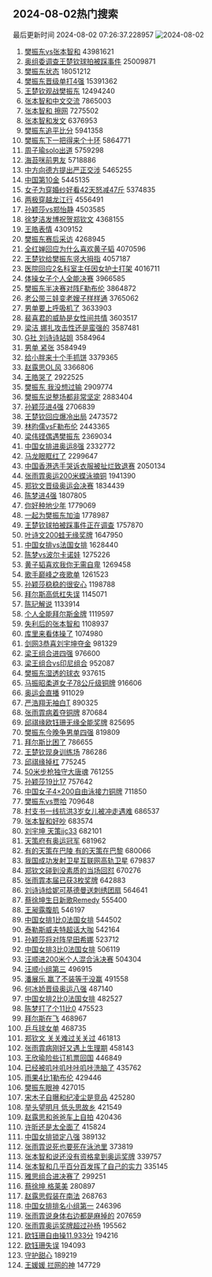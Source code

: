 ## 2024-08-02热门搜索 
最后更新时间 2024-08-02 07:26:37.228957 
![2024-08-02](https://imgs-storage.s3.us-east-005.backblazeb2.com/20240802/2024-08-02.png?versionId=4_z8fbbed132d73df8689c40f13_f11953068917a3830_d20240801_m232636_c005_v0501004_t0029_u01722554796631) 
1. [樊振东vs张本智和](https://s.weibo.com/weibo?q=%23%E6%A8%8A%E6%8C%AF%E4%B8%9Cvs%E5%BC%A0%E6%9C%AC%E6%99%BA%E5%92%8C%23&t=31&band_rank=1&Refer=top) 43981621
1. [奥组委调查王楚钦球拍被踩事件](https://s.weibo.com/weibo?q=%23%E5%A5%A5%E7%BB%84%E5%A7%94%E8%B0%83%E6%9F%A5%E7%8E%8B%E6%A5%9A%E9%92%A6%E7%90%83%E6%8B%8D%E8%A2%AB%E8%B8%A9%E4%BA%8B%E4%BB%B6%23&t=31&band_rank=2&Refer=top) 25009871
1. [樊振东状态](https://s.weibo.com/weibo?q=%E6%A8%8A%E6%8C%AF%E4%B8%9C%E7%8A%B6%E6%80%81&t=31&band_rank=3&Refer=top) 18051212
1. [樊振东晋级单打4强](https://s.weibo.com/weibo?q=%23%E6%A8%8A%E6%8C%AF%E4%B8%9C%E6%99%8B%E7%BA%A7%E5%8D%95%E6%89%934%E5%BC%BA%23&t=31&band_rank=4&Refer=top) 15391362
1. [王楚钦观战樊振东](https://s.weibo.com/weibo?q=%23%E7%8E%8B%E6%A5%9A%E9%92%A6%E8%A7%82%E6%88%98%E6%A8%8A%E6%8C%AF%E4%B8%9C%23&t=31&band_rank=4&Refer=top) 12494240
1. [张本智和中文交流](https://s.weibo.com/weibo?q=%E5%BC%A0%E6%9C%AC%E6%99%BA%E5%92%8C%E4%B8%AD%E6%96%87%E4%BA%A4%E6%B5%81&t=31&band_rank=6&Refer=top) 7865003
1. [张本智和 擦网](https://s.weibo.com/weibo?q=%E5%BC%A0%E6%9C%AC%E6%99%BA%E5%92%8C%20%E6%93%A6%E7%BD%91&t=31&band_rank=12&Refer=top) 7275502
1. [张本智和发文](https://s.weibo.com/weibo?q=%23%E5%BC%A0%E6%9C%AC%E6%99%BA%E5%92%8C%E5%8F%91%E6%96%87%23&t=31&band_rank=31&Refer=top) 6376953
1. [樊振东追平比分](https://s.weibo.com/weibo?q=%23%E6%A8%8A%E6%8C%AF%E4%B8%9C%E8%BF%BD%E5%B9%B3%E6%AF%94%E5%88%86%23&t=31&band_rank=5&Refer=top) 5941358
1. [樊振东下一把得来个十环](https://s.weibo.com/weibo?q=%23%E6%A8%8A%E6%8C%AF%E4%B8%9C%E4%B8%8B%E4%B8%80%E6%8A%8A%E5%BE%97%E6%9D%A5%E4%B8%AA%E5%8D%81%E7%8E%AF%23&t=31&band_rank=38&Refer=top) 5864771
1. [周子瑜solo出道](https://s.weibo.com/weibo?q=%23%E5%91%A8%E5%AD%90%E7%91%9Csolo%E5%87%BA%E9%81%93%23&t=31&band_rank=10&Refer=top) 5759298
1. [海苔咪前男友](https://s.weibo.com/weibo?q=%E6%B5%B7%E8%8B%94%E5%92%AA%E5%89%8D%E7%94%B7%E5%8F%8B&t=31&band_rank=10&Refer=top) 5718886
1. [中方向德方提出严正交涉](https://s.weibo.com/weibo?q=%23%E4%B8%AD%E6%96%B9%E5%90%91%E5%BE%B7%E6%96%B9%E6%8F%90%E5%87%BA%E4%B8%A5%E6%AD%A3%E4%BA%A4%E6%B6%89%23&t=31&band_rank=31&Refer=top) 5465255
1. [中国第10金](https://s.weibo.com/weibo?q=%23%E4%B8%AD%E5%9B%BD%E7%AC%AC10%E9%87%91%23&t=31&band_rank=11&Refer=top) 5445135
1. [女子为穿婚纱好看42天怒减47斤](https://s.weibo.com/weibo?q=%23%E5%A5%B3%E5%AD%90%E4%B8%BA%E7%A9%BF%E5%A9%9A%E7%BA%B1%E5%A5%BD%E7%9C%8B42%E5%A4%A9%E6%80%92%E5%87%8F47%E6%96%A4%23&t=31&band_rank=9&Refer=top) 5374835
1. [两极穿越龙江行](https://s.weibo.com/weibo?q=%23%E4%B8%A4%E6%9E%81%E7%A9%BF%E8%B6%8A%E9%BE%99%E6%B1%9F%E8%A1%8C%23&t=31&band_rank=3&Refer=top) 4556491
1. [孙颖莎vs郑怡静](https://s.weibo.com/weibo?q=%23%E5%AD%99%E9%A2%96%E8%8E%8Evs%E9%83%91%E6%80%A1%E9%9D%99%23&t=31&band_rank=7&Refer=top) 4503585
1. [徐梦洁发博祝贺郑钦文](https://s.weibo.com/weibo?q=%23%E5%BE%90%E6%A2%A6%E6%B4%81%E5%8F%91%E5%8D%9A%E7%A5%9D%E8%B4%BA%E9%83%91%E9%92%A6%E6%96%87%23&t=31&band_rank=8&Refer=top) 4368155
1. [王皓表情](https://s.weibo.com/weibo?q=%E7%8E%8B%E7%9A%93%E8%A1%A8%E6%83%85&t=31&band_rank=24&Refer=top) 4309152
1. [樊振东赛后采访](https://s.weibo.com/weibo?q=%E6%A8%8A%E6%8C%AF%E4%B8%9C%E8%B5%9B%E5%90%8E%E9%87%87%E8%AE%BF&t=31&band_rank=29&Refer=top) 4268945
1. [全红婵回应为什么喜欢黄子韬](https://s.weibo.com/weibo?q=%23%E5%85%A8%E7%BA%A2%E5%A9%B5%E5%9B%9E%E5%BA%94%E4%B8%BA%E4%BB%80%E4%B9%88%E5%96%9C%E6%AC%A2%E9%BB%84%E5%AD%90%E9%9F%AC%23&t=31&band_rank=14&Refer=top) 4070596
1. [王楚钦给樊振东竖大拇指](https://s.weibo.com/weibo?q=%E7%8E%8B%E6%A5%9A%E9%92%A6%E7%BB%99%E6%A8%8A%E6%8C%AF%E4%B8%9C%E7%AB%96%E5%A4%A7%E6%8B%87%E6%8C%87&t=31&band_rank=36&Refer=top) 4057187
1. [医院回应2名科室主任因女护士打架](https://s.weibo.com/weibo?q=%23%E5%8C%BB%E9%99%A2%E5%9B%9E%E5%BA%942%E5%90%8D%E7%A7%91%E5%AE%A4%E4%B8%BB%E4%BB%BB%E5%9B%A0%E5%A5%B3%E6%8A%A4%E5%A3%AB%E6%89%93%E6%9E%B6%23&t=31&band_rank=13&Refer=top) 4016711
1. [体操女子个人全能决赛](https://s.weibo.com/weibo?q=%E4%BD%93%E6%93%8D%E5%A5%B3%E5%AD%90%E4%B8%AA%E4%BA%BA%E5%85%A8%E8%83%BD%E5%86%B3%E8%B5%9B&t=31&band_rank=43&Refer=top) 3966585
1. [樊振东半决赛对阵F勒布伦](https://s.weibo.com/weibo?q=%23%E6%A8%8A%E6%8C%AF%E4%B8%9C%E5%8D%8A%E5%86%B3%E8%B5%9B%E5%AF%B9%E9%98%B5F%E5%8B%92%E5%B8%83%E4%BC%A6%23&t=31&band_rank=12&Refer=top) 3864872
1. [老公带三娃变老嫂子样样通](https://s.weibo.com/weibo?q=%23%E8%80%81%E5%85%AC%E5%B8%A6%E4%B8%89%E5%A8%83%E5%8F%98%E8%80%81%E5%AB%82%E5%AD%90%E6%A0%B7%E6%A0%B7%E9%80%9A%23&t=31&band_rank=15&Refer=top) 3765062
1. [男单要上呼吸机了](https://s.weibo.com/weibo?q=%E7%94%B7%E5%8D%95%E8%A6%81%E4%B8%8A%E5%91%BC%E5%90%B8%E6%9C%BA%E4%BA%86&t=31&band_rank=27&Refer=top) 3633903
1. [裴喜君的威胁是女性间共情](https://s.weibo.com/weibo?q=%E8%A3%B4%E5%96%9C%E5%90%9B%E7%9A%84%E5%A8%81%E8%83%81%E6%98%AF%E5%A5%B3%E6%80%A7%E9%97%B4%E5%85%B1%E6%83%85&t=31&band_rank=18&Refer=top) 3603517
1. [梁洁 娜扎攻击性还是蛮强的](https://s.weibo.com/weibo?q=%E6%A2%81%E6%B4%81%20%E5%A8%9C%E6%89%8E%E6%94%BB%E5%87%BB%E6%80%A7%E8%BF%98%E6%98%AF%E8%9B%AE%E5%BC%BA%E7%9A%84&t=31&band_rank=17&Refer=top) 3587481
1. [G社 刘诗诗站姐](https://s.weibo.com/weibo?q=G%E7%A4%BE%20%E5%88%98%E8%AF%97%E8%AF%97%E7%AB%99%E5%A7%90&t=31&band_rank=19&Refer=top) 3584964
1. [男单 紧张](https://s.weibo.com/weibo?q=%E7%94%B7%E5%8D%95%20%E7%B4%A7%E5%BC%A0&t=31&band_rank=22&Refer=top) 3584949
1. [给小胖来十个手抓饼](https://s.weibo.com/weibo?q=%E7%BB%99%E5%B0%8F%E8%83%96%E6%9D%A5%E5%8D%81%E4%B8%AA%E6%89%8B%E6%8A%93%E9%A5%BC&t=31&band_rank=43&Refer=top) 3379365
1. [赵露思OL风](https://s.weibo.com/weibo?q=%23%E8%B5%B5%E9%9C%B2%E6%80%9DOL%E9%A3%8E%23&t=31&band_rank=20&Refer=top) 3366806
1. [王皓哭了](https://s.weibo.com/weibo?q=%23%E7%8E%8B%E7%9A%93%E5%93%AD%E4%BA%86%23&t=31&band_rank=27&Refer=top) 2922525
1. [樊振东 我没想过输](https://s.weibo.com/weibo?q=%E6%A8%8A%E6%8C%AF%E4%B8%9C%20%E6%88%91%E6%B2%A1%E6%83%B3%E8%BF%87%E8%BE%93&t=31&band_rank=13&Refer=top) 2909774
1. [樊振东说整场都非常坚定](https://s.weibo.com/weibo?q=%23%E6%A8%8A%E6%8C%AF%E4%B8%9C%E8%AF%B4%E6%95%B4%E5%9C%BA%E9%83%BD%E9%9D%9E%E5%B8%B8%E5%9D%9A%E5%AE%9A%23&t=31&band_rank=25&Refer=top) 2883404
1. [孙颖莎进4强](https://s.weibo.com/weibo?q=%23%E5%AD%99%E9%A2%96%E8%8E%8E%E8%BF%9B4%E5%BC%BA%23&t=31&band_rank=16&Refer=top) 2706839
1. [王楚钦回应爆冷出局](https://s.weibo.com/weibo?q=%23%E7%8E%8B%E6%A5%9A%E9%92%A6%E5%9B%9E%E5%BA%94%E7%88%86%E5%86%B7%E5%87%BA%E5%B1%80%23&t=31&band_rank=24&Refer=top) 2473572
1. [林昀儒vsF勒布伦](https://s.weibo.com/weibo?q=%23%E6%9E%97%E6%98%80%E5%84%92vsF%E5%8B%92%E5%B8%83%E4%BC%A6%23&t=31&band_rank=38&Refer=top) 2443365
1. [梁伟铿偶遇樊振东](https://s.weibo.com/weibo?q=%23%E6%A2%81%E4%BC%9F%E9%93%BF%E5%81%B6%E9%81%87%E6%A8%8A%E6%8C%AF%E4%B8%9C%23&t=31&band_rank=12&Refer=top) 2369034
1. [中国女排进奥运8强](https://s.weibo.com/weibo?q=%23%E4%B8%AD%E5%9B%BD%E5%A5%B3%E6%8E%92%E8%BF%9B%E5%A5%A5%E8%BF%908%E5%BC%BA%23&t=31&band_rank=9&Refer=top) 2332772
1. [马龙眼眶红了](https://s.weibo.com/weibo?q=%E9%A9%AC%E9%BE%99%E7%9C%BC%E7%9C%B6%E7%BA%A2%E4%BA%86&t=31&band_rank=45&Refer=top) 2299647
1. [中国香港选手哭诉衣服被扯烂致退赛](https://s.weibo.com/weibo?q=%23%E4%B8%AD%E5%9B%BD%E9%A6%99%E6%B8%AF%E9%80%89%E6%89%8B%E5%93%AD%E8%AF%89%E8%A1%A3%E6%9C%8D%E8%A2%AB%E6%89%AF%E7%83%82%E8%87%B4%E9%80%80%E8%B5%9B%23&t=31&band_rank=21&Refer=top) 2050134
1. [张雨霏奥运200米蝶泳摘铜](https://s.weibo.com/weibo?q=%23%E5%BC%A0%E9%9B%A8%E9%9C%8F%E5%A5%A5%E8%BF%90200%E7%B1%B3%E8%9D%B6%E6%B3%B3%E6%91%98%E9%93%9C%23&t=31&band_rank=5&Refer=top) 1941390
1. [郑钦文晋级奥运会决赛](https://s.weibo.com/weibo?q=%23%E9%83%91%E9%92%A6%E6%96%87%E6%99%8B%E7%BA%A7%E5%A5%A5%E8%BF%90%E4%BC%9A%E5%86%B3%E8%B5%9B%23&t=31&band_rank=25&Refer=top) 1834439
1. [陈梦进4强](https://s.weibo.com/weibo?q=%23%E9%99%88%E6%A2%A6%E8%BF%9B4%E5%BC%BA%23&t=31&band_rank=29&Refer=top) 1807805
1. [你好种地少年](https://s.weibo.com/weibo?q=%E4%BD%A0%E5%A5%BD%E7%A7%8D%E5%9C%B0%E5%B0%91%E5%B9%B4&t=31&band_rank=30&Refer=top) 1779069
1. [一起为樊振东加油](https://s.weibo.com/weibo?q=%23%E4%B8%80%E8%B5%B7%E4%B8%BA%E6%A8%8A%E6%8C%AF%E4%B8%9C%E5%8A%A0%E6%B2%B9%23&t=31&band_rank=23&Refer=top) 1778987
1. [王楚钦球拍被踩事件正在调查](https://s.weibo.com/weibo?q=%23%E7%8E%8B%E6%A5%9A%E9%92%A6%E7%90%83%E6%8B%8D%E8%A2%AB%E8%B8%A9%E4%BA%8B%E4%BB%B6%E6%AD%A3%E5%9C%A8%E8%B0%83%E6%9F%A5%23&t=31&band_rank=31&Refer=top) 1757870
1. [叶诗文200蛙无缘奖牌](https://s.weibo.com/weibo?q=%23%E5%8F%B6%E8%AF%97%E6%96%87200%E8%9B%99%E6%97%A0%E7%BC%98%E5%A5%96%E7%89%8C%23&t=31&band_rank=2&Refer=top) 1647950
1. [中国女排vs法国女排](https://s.weibo.com/weibo?q=%23%E4%B8%AD%E5%9B%BD%E5%A5%B3%E6%8E%92vs%E6%B3%95%E5%9B%BD%E5%A5%B3%E6%8E%92%23&t=31&band_rank=4&Refer=top) 1628440
1. [陈梦vs波尔卡诺娃](https://s.weibo.com/weibo?q=%23%E9%99%88%E6%A2%A6vs%E6%B3%A2%E5%B0%94%E5%8D%A1%E8%AF%BA%E5%A8%83%23&t=31&band_rank=36&Refer=top) 1275226
1. [黄子韬喜欢我你无需自卑](https://s.weibo.com/weibo?q=%23%E9%BB%84%E5%AD%90%E9%9F%AC%E5%96%9C%E6%AC%A2%E6%88%91%E4%BD%A0%E6%97%A0%E9%9C%80%E8%87%AA%E5%8D%91%23&t=31&band_rank=34&Refer=top) 1269458
1. [歌手巅峰之夜歌单](https://s.weibo.com/weibo?q=%23%E6%AD%8C%E6%89%8B%E5%B7%85%E5%B3%B0%E4%B9%8B%E5%A4%9C%E6%AD%8C%E5%8D%95%23&t=31&band_rank=50&Refer=top) 1261523
1. [孙颖莎稳稳的很安心](https://s.weibo.com/weibo?q=%E5%AD%99%E9%A2%96%E8%8E%8E%E7%A8%B3%E7%A8%B3%E7%9A%84%E5%BE%88%E5%AE%89%E5%BF%83&t=31&band_rank=40&Refer=top) 1198788
1. [拜尔斯高低杠失误](https://s.weibo.com/weibo?q=%23%E6%8B%9C%E5%B0%94%E6%96%AF%E9%AB%98%E4%BD%8E%E6%9D%A0%E5%A4%B1%E8%AF%AF%23&t=31&band_rank=40&Refer=top) 1145071
1. [陈玘解说](https://s.weibo.com/weibo?q=%E9%99%88%E7%8E%98%E8%A7%A3%E8%AF%B4&t=31&band_rank=26&Refer=top) 1133914
1. [个人全能拜尔斯金牌](https://s.weibo.com/weibo?q=%23%E4%B8%AA%E4%BA%BA%E5%85%A8%E8%83%BD%E6%8B%9C%E5%B0%94%E6%96%AF%E9%87%91%E7%89%8C%23&t=31&band_rank=19&Refer=top) 1119597
1. [失利后的张本智和](https://s.weibo.com/weibo?q=%23%E5%A4%B1%E5%88%A9%E5%90%8E%E7%9A%84%E5%BC%A0%E6%9C%AC%E6%99%BA%E5%92%8C%23&t=31&band_rank=27&Refer=top) 1108937
1. [库里来看体操了](https://s.weibo.com/weibo?q=%E5%BA%93%E9%87%8C%E6%9D%A5%E7%9C%8B%E4%BD%93%E6%93%8D%E4%BA%86&t=31&band_rank=46&Refer=top) 1074980
1. [剑网3恭喜刘宇坤夺金](https://s.weibo.com/weibo?q=%23%E5%89%91%E7%BD%913%E6%81%AD%E5%96%9C%E5%88%98%E5%AE%87%E5%9D%A4%E5%A4%BA%E9%87%91%23&t=31&band_rank=47&Refer=top) 981329
1. [梁王组合进四强](https://s.weibo.com/weibo?q=%23%E6%A2%81%E7%8E%8B%E7%BB%84%E5%90%88%E8%BF%9B%E5%9B%9B%E5%BC%BA%23&t=31&band_rank=42&Refer=top) 976600
1. [梁王组合vs印尼组合](https://s.weibo.com/weibo?q=%E6%A2%81%E7%8E%8B%E7%BB%84%E5%90%88vs%E5%8D%B0%E5%B0%BC%E7%BB%84%E5%90%88&t=31&band_rank=39&Refer=top) 952087
1. [樊振东湿透的球衣](https://s.weibo.com/weibo?q=%E6%A8%8A%E6%8C%AF%E4%B8%9C%E6%B9%BF%E9%80%8F%E7%9A%84%E7%90%83%E8%A1%A3&t=31&band_rank=41&Refer=top) 937615
1. [马振昭柔道女子78公斤级铜牌](https://s.weibo.com/weibo?q=%23%E9%A9%AC%E6%8C%AF%E6%98%AD%E6%9F%94%E9%81%93%E5%A5%B3%E5%AD%9078%E5%85%AC%E6%96%A4%E7%BA%A7%E9%93%9C%E7%89%8C%23&t=31&band_rank=40&Refer=top) 916606
1. [奥运会直播](https://s.weibo.com/weibo?q=%E5%A5%A5%E8%BF%90%E4%BC%9A%E7%9B%B4%E6%92%AD&t=31&band_rank=39&Refer=top) 911029
1. [严浩翔无袖白T](https://s.weibo.com/weibo?q=%23%E4%B8%A5%E6%B5%A9%E7%BF%94%E6%97%A0%E8%A2%96%E7%99%BDT%23&t=31&band_rank=35&Refer=top) 890325
1. [张雨霏病着夺铜牌](https://s.weibo.com/weibo?q=%23%E5%BC%A0%E9%9B%A8%E9%9C%8F%E7%97%85%E7%9D%80%E5%A4%BA%E9%93%9C%E7%89%8C%23&t=31&band_rank=13&Refer=top) 870684
1. [邱祺缘欧钰珊无缘全能奖牌](https://s.weibo.com/weibo?q=%23%E9%82%B1%E7%A5%BA%E7%BC%98%E6%AC%A7%E9%92%B0%E7%8F%8A%E6%97%A0%E7%BC%98%E5%85%A8%E8%83%BD%E5%A5%96%E7%89%8C%23&t=31&band_rank=20&Refer=top) 825695
1. [樊振东今晚争男单四强](https://s.weibo.com/weibo?q=%23%E6%A8%8A%E6%8C%AF%E4%B8%9C%E4%BB%8A%E6%99%9A%E4%BA%89%E7%94%B7%E5%8D%95%E5%9B%9B%E5%BC%BA%23&t=31&band_rank=28&Refer=top) 819809
1. [拜尔斯比困了](https://s.weibo.com/weibo?q=%23%E6%8B%9C%E5%B0%94%E6%96%AF%E6%AF%94%E5%9B%B0%E4%BA%86%23&t=31&band_rank=25&Refer=top) 786655
1. [王楚钦现身训练场](https://s.weibo.com/weibo?q=%E7%8E%8B%E6%A5%9A%E9%92%A6%E7%8E%B0%E8%BA%AB%E8%AE%AD%E7%BB%83%E5%9C%BA&t=31&band_rank=32&Refer=top) 786286
1. [邱祺缘掉杠](https://s.weibo.com/weibo?q=%E9%82%B1%E7%A5%BA%E7%BC%98%E6%8E%89%E6%9D%A0&t=31&band_rank=46&Refer=top) 775245
1. [50米步枪独守大唐魂](https://s.weibo.com/weibo?q=%2350%E7%B1%B3%E6%AD%A5%E6%9E%AA%E7%8B%AC%E5%AE%88%E5%A4%A7%E5%94%90%E9%AD%82%23&t=31&band_rank=49&Refer=top) 761255
1. [孙颖莎19比17](https://s.weibo.com/weibo?q=%E5%AD%99%E9%A2%96%E8%8E%8E19%E6%AF%9417&t=31&band_rank=45&Refer=top) 757642
1. [中国女子4×200自由泳接力铜牌](https://s.weibo.com/weibo?q=%23%E4%B8%AD%E5%9B%BD%E5%A5%B3%E5%AD%904%C3%97200%E8%87%AA%E7%94%B1%E6%B3%B3%E6%8E%A5%E5%8A%9B%E9%93%9C%E7%89%8C%23&t=31&band_rank=18&Refer=top) 711850
1. [樊振东vs贾哈](https://s.weibo.com/weibo?q=%E6%A8%8A%E6%8C%AF%E4%B8%9Cvs%E8%B4%BE%E5%93%88&t=31&band_rank=33&Refer=top) 709648
1. [村支书一线抗洪3岁女儿被冲走遇难](https://s.weibo.com/weibo?q=%23%E6%9D%91%E6%94%AF%E4%B9%A6%E4%B8%80%E7%BA%BF%E6%8A%97%E6%B4%AA3%E5%B2%81%E5%A5%B3%E5%84%BF%E8%A2%AB%E5%86%B2%E8%B5%B0%E9%81%87%E9%9A%BE%23&t=31&band_rank=35&Refer=top) 686537
1. [张本智和好吵](https://s.weibo.com/weibo?q=%E5%BC%A0%E6%9C%AC%E6%99%BA%E5%92%8C%E5%A5%BD%E5%90%B5&t=31&band_rank=46&Refer=top) 683574
1. [刘宇坤 天策jjc33](https://s.weibo.com/weibo?q=%E5%88%98%E5%AE%87%E5%9D%A4%20%E5%A4%A9%E7%AD%96jjc33&t=31&band_rank=48&Refer=top) 682101
1. [天策府有奥运冠军](https://s.weibo.com/weibo?q=%23%E5%A4%A9%E7%AD%96%E5%BA%9C%E6%9C%89%E5%A5%A5%E8%BF%90%E5%86%A0%E5%86%9B%23&t=31&band_rank=48&Refer=top) 681962
1. [有的天策在巴陵 有的天策在巴黎](https://s.weibo.com/weibo?q=%E6%9C%89%E7%9A%84%E5%A4%A9%E7%AD%96%E5%9C%A8%E5%B7%B4%E9%99%B5%20%E6%9C%89%E7%9A%84%E5%A4%A9%E7%AD%96%E5%9C%A8%E5%B7%B4%E9%BB%8E&t=31&band_rank=49&Refer=top) 680066
1. [我国成功发射卫星互联网高轨卫星](https://s.weibo.com/weibo?q=%23%E6%88%91%E5%9B%BD%E6%88%90%E5%8A%9F%E5%8F%91%E5%B0%84%E5%8D%AB%E6%98%9F%E4%BA%92%E8%81%94%E7%BD%91%E9%AB%98%E8%BD%A8%E5%8D%AB%E6%98%9F%23&t=31&band_rank=37&Refer=top) 679837
1. [郑钦文碰到没素质的当场回怼](https://s.weibo.com/weibo?q=%E9%83%91%E9%92%A6%E6%96%87%E7%A2%B0%E5%88%B0%E6%B2%A1%E7%B4%A0%E8%B4%A8%E7%9A%84%E5%BD%93%E5%9C%BA%E5%9B%9E%E6%80%BC&t=31&band_rank=41&Refer=top) 670276
1. [张雨霏本届已获3枚奖牌](https://s.weibo.com/weibo?q=%23%E5%BC%A0%E9%9B%A8%E9%9C%8F%E6%9C%AC%E5%B1%8A%E5%B7%B2%E8%8E%B73%E6%9E%9A%E5%A5%96%E7%89%8C%23&t=31&band_rank=23&Refer=top) 642883
1. [刘诗诗给妮可基德曼送刺绣团扇](https://s.weibo.com/weibo?q=%23%E5%88%98%E8%AF%97%E8%AF%97%E7%BB%99%E5%A6%AE%E5%8F%AF%E5%9F%BA%E5%BE%B7%E6%9B%BC%E9%80%81%E5%88%BA%E7%BB%A3%E5%9B%A2%E6%89%87%23&t=31&band_rank=30&Refer=top) 564641
1. [蔡徐坤生日新歌Remedy](https://s.weibo.com/weibo?q=%23%E8%94%A1%E5%BE%90%E5%9D%A4%E7%94%9F%E6%97%A5%E6%96%B0%E6%AD%8CRemedy%23&t=31&band_rank=14&Refer=top) 555400
1. [王昶露腹肌](https://s.weibo.com/weibo?q=%E7%8E%8B%E6%98%B6%E9%9C%B2%E8%85%B9%E8%82%8C&t=31&band_rank=46&Refer=top) 546197
1. [中国女排1比0法国女排](https://s.weibo.com/weibo?q=%23%E4%B8%AD%E5%9B%BD%E5%A5%B3%E6%8E%921%E6%AF%940%E6%B3%95%E5%9B%BD%E5%A5%B3%E6%8E%92%23&t=31&band_rank=39&Refer=top) 544502
1. [泰勒斯威夫特超话大咖](https://s.weibo.com/weibo?q=%E6%B3%B0%E5%8B%92%E6%96%AF%E5%A8%81%E5%A4%AB%E7%89%B9%E8%B6%85%E8%AF%9D%E5%A4%A7%E5%92%96&t=31&band_rank=37&Refer=top) 542164
1. [孙颖莎将对阵早田希娜](https://s.weibo.com/weibo?q=%23%E5%AD%99%E9%A2%96%E8%8E%8E%E5%B0%86%E5%AF%B9%E9%98%B5%E6%97%A9%E7%94%B0%E5%B8%8C%E5%A8%9C%23&t=31&band_rank=39&Refer=top) 523712
1. [中国女排3比0法国女排](https://s.weibo.com/weibo?q=%23%E4%B8%AD%E5%9B%BD%E5%A5%B3%E6%8E%923%E6%AF%940%E6%B3%95%E5%9B%BD%E5%A5%B3%E6%8E%92%23&t=31&band_rank=18&Refer=top) 506119
1. [汪顺进200米个人混合泳决赛](https://s.weibo.com/weibo?q=%23%E6%B1%AA%E9%A1%BA%E8%BF%9B200%E7%B1%B3%E4%B8%AA%E4%BA%BA%E6%B7%B7%E5%90%88%E6%B3%B3%E5%86%B3%E8%B5%9B%23&t=31&band_rank=19&Refer=top) 504304
1. [汪顺小组第三](https://s.weibo.com/weibo?q=%23%E6%B1%AA%E9%A1%BA%E5%B0%8F%E7%BB%84%E7%AC%AC%E4%B8%89%23&t=31&band_rank=20&Refer=top) 496915
1. [潘展乐 赢了不装等于没赢](https://s.weibo.com/weibo?q=%E6%BD%98%E5%B1%95%E4%B9%90%20%E8%B5%A2%E4%BA%86%E4%B8%8D%E8%A3%85%E7%AD%89%E4%BA%8E%E6%B2%A1%E8%B5%A2&t=31&band_rank=43&Refer=top) 491558
1. [何冰娇晋级奥运八强](https://s.weibo.com/weibo?q=%23%E4%BD%95%E5%86%B0%E5%A8%87%E6%99%8B%E7%BA%A7%E5%A5%A5%E8%BF%90%E5%85%AB%E5%BC%BA%23&t=31&band_rank=44&Refer=top) 487140
1. [中国女排2比0法国女排](https://s.weibo.com/weibo?q=%23%E4%B8%AD%E5%9B%BD%E5%A5%B3%E6%8E%922%E6%AF%940%E6%B3%95%E5%9B%BD%E5%A5%B3%E6%8E%92%23&t=31&band_rank=41&Refer=top) 482527
1. [陈梦打了个11比0](https://s.weibo.com/weibo?q=%23%E9%99%88%E6%A2%A6%E6%89%93%E4%BA%86%E4%B8%AA11%E6%AF%940%23&t=31&band_rank=44&Refer=top) 475523
1. [拜尔斯在飞](https://s.weibo.com/weibo?q=%E6%8B%9C%E5%B0%94%E6%96%AF%E5%9C%A8%E9%A3%9E&t=31&band_rank=28&Refer=top) 468967
1. [乒乓球女单](https://s.weibo.com/weibo?q=%23%E4%B9%92%E4%B9%93%E7%90%83%E5%A5%B3%E5%8D%95%23&t=31&band_rank=44&Refer=top) 468735
1. [郑钦文 关关难过关关过](https://s.weibo.com/weibo?q=%E9%83%91%E9%92%A6%E6%96%87%20%E5%85%B3%E5%85%B3%E9%9A%BE%E8%BF%87%E5%85%B3%E5%85%B3%E8%BF%87&t=31&band_rank=45&Refer=top) 461813
1. [张雨霏病刚好又遇上生理期](https://s.weibo.com/weibo?q=%23%E5%BC%A0%E9%9B%A8%E9%9C%8F%E7%97%85%E5%88%9A%E5%A5%BD%E5%8F%88%E9%81%87%E4%B8%8A%E7%94%9F%E7%90%86%E6%9C%9F%23&t=31&band_rank=37&Refer=top) 458143
1. [王欣瑜险些订机票回国](https://s.weibo.com/weibo?q=%23%E7%8E%8B%E6%AC%A3%E7%91%9C%E9%99%A9%E4%BA%9B%E8%AE%A2%E6%9C%BA%E7%A5%A8%E5%9B%9E%E5%9B%BD%23&t=31&band_rank=45&Refer=top) 446849
1. [已经被叽咔叽咔咔叽咔洗脑了](https://s.weibo.com/weibo?q=%E5%B7%B2%E7%BB%8F%E8%A2%AB%E5%8F%BD%E5%92%94%E5%8F%BD%E5%92%94%E5%92%94%E5%8F%BD%E5%92%94%E6%B4%97%E8%84%91%E4%BA%86&t=31&band_rank=30&Refer=top) 435762
1. [雨果4比1勒布伦](https://s.weibo.com/weibo?q=%E9%9B%A8%E6%9E%9C4%E6%AF%941%E5%8B%92%E5%B8%83%E4%BC%A6&t=31&band_rank=42&Refer=top) 429446
1. [樊振东眼神](https://s.weibo.com/weibo?q=%E6%A8%8A%E6%8C%AF%E4%B8%9C%E7%9C%BC%E7%A5%9E&t=31&band_rank=26&Refer=top) 427015
1. [宋木子自曝和纪凌尘是竞品](https://s.weibo.com/weibo?q=%23%E5%AE%8B%E6%9C%A8%E5%AD%90%E8%87%AA%E6%9B%9D%E5%92%8C%E7%BA%AA%E5%87%8C%E5%B0%98%E6%98%AF%E7%AB%9E%E5%93%81%23&t=31&band_rank=35&Refer=top) 425280
1. [举头望明月 低头思故乡](https://s.weibo.com/weibo?q=%E4%B8%BE%E5%A4%B4%E6%9C%9B%E6%98%8E%E6%9C%88%20%E4%BD%8E%E5%A4%B4%E6%80%9D%E6%95%85%E4%B9%A1&t=31&band_rank=25&Refer=top) 421549
1. [赵露思和爸爸车上自拍](https://s.weibo.com/weibo?q=%23%E8%B5%B5%E9%9C%B2%E6%80%9D%E5%92%8C%E7%88%B8%E7%88%B8%E8%BD%A6%E4%B8%8A%E8%87%AA%E6%8B%8D%23&t=31&band_rank=29&Refer=top) 420436
1. [许昕还是太全面了](https://s.weibo.com/weibo?q=%E8%AE%B8%E6%98%95%E8%BF%98%E6%98%AF%E5%A4%AA%E5%85%A8%E9%9D%A2%E4%BA%86&t=31&band_rank=45&Refer=top) 415824
1. [中国女排锁定八强](https://s.weibo.com/weibo?q=%23%E4%B8%AD%E5%9B%BD%E5%A5%B3%E6%8E%92%E9%94%81%E5%AE%9A%E5%85%AB%E5%BC%BA%23&t=31&band_rank=25&Refer=top) 389132
1. [张雨霏说死也要死在泳池里](https://s.weibo.com/weibo?q=%23%E5%BC%A0%E9%9B%A8%E9%9C%8F%E8%AF%B4%E6%AD%BB%E4%B9%9F%E8%A6%81%E6%AD%BB%E5%9C%A8%E6%B3%B3%E6%B1%A0%E9%87%8C%23&t=31&band_rank=36&Refer=top) 373819
1. [张本智和说还没有资格拿到奥运奖牌](https://s.weibo.com/weibo?q=%23%E5%BC%A0%E6%9C%AC%E6%99%BA%E5%92%8C%E8%AF%B4%E8%BF%98%E6%B2%A1%E6%9C%89%E8%B5%84%E6%A0%BC%E6%8B%BF%E5%88%B0%E5%A5%A5%E8%BF%90%E5%A5%96%E7%89%8C%23&t=31&band_rank=38&Refer=top) 339757
1. [张本智和几乎百分百发挥了自己的实力](https://s.weibo.com/weibo?q=%23%E5%BC%A0%E6%9C%AC%E6%99%BA%E5%92%8C%E5%87%A0%E4%B9%8E%E7%99%BE%E5%88%86%E7%99%BE%E5%8F%91%E6%8C%A5%E4%BA%86%E8%87%AA%E5%B7%B1%E7%9A%84%E5%AE%9E%E5%8A%9B%23&t=31&band_rank=41&Refer=top) 335145
1. [雅思组合进决赛了](https://s.weibo.com/weibo?q=%23%E9%9B%85%E6%80%9D%E7%BB%84%E5%90%88%E8%BF%9B%E5%86%B3%E8%B5%9B%E4%BA%86%23&t=31&band_rank=38&Refer=top) 299251
1. [蔡徐坤 格莱美](https://s.weibo.com/weibo?q=%E8%94%A1%E5%BE%90%E5%9D%A4%20%E6%A0%BC%E8%8E%B1%E7%BE%8E&t=31&band_rank=48&Refer=top) 280897
1. [赵露思假装在南法](https://s.weibo.com/weibo?q=%23%E8%B5%B5%E9%9C%B2%E6%80%9D%E5%81%87%E8%A3%85%E5%9C%A8%E5%8D%97%E6%B3%95%23&t=31&band_rank=50&Refer=top) 268763
1. [中国女排排名小组第一](https://s.weibo.com/weibo?q=%23%E4%B8%AD%E5%9B%BD%E5%A5%B3%E6%8E%92%E6%8E%92%E5%90%8D%E5%B0%8F%E7%BB%84%E7%AC%AC%E4%B8%80%23&t=31&band_rank=40&Refer=top) 246396
1. [张雨霏说身体右边都是麻掉的](https://s.weibo.com/weibo?q=%23%E5%BC%A0%E9%9B%A8%E9%9C%8F%E8%AF%B4%E8%BA%AB%E4%BD%93%E5%8F%B3%E8%BE%B9%E9%83%BD%E6%98%AF%E9%BA%BB%E6%8E%89%E7%9A%84%23&t=31&band_rank=45&Refer=top) 207659
1. [张雨霏奥运奖牌超过孙杨](https://s.weibo.com/weibo?q=%23%E5%BC%A0%E9%9B%A8%E9%9C%8F%E5%A5%A5%E8%BF%90%E5%A5%96%E7%89%8C%E8%B6%85%E8%BF%87%E5%AD%99%E6%9D%A8%23&t=31&band_rank=36&Refer=top) 195562
1. [欧钰珊自由操11.933分](https://s.weibo.com/weibo?q=%23%E6%AC%A7%E9%92%B0%E7%8F%8A%E8%87%AA%E7%94%B1%E6%93%8D11.933%E5%88%86%23&t=31&band_rank=45&Refer=top) 194216
1. [欧钰珊失误](https://s.weibo.com/weibo?q=%E6%AC%A7%E9%92%B0%E7%8F%8A%E5%A4%B1%E8%AF%AF&t=31&band_rank=43&Refer=top) 194093
1. [守护甜心](https://s.weibo.com/weibo?q=%E5%AE%88%E6%8A%A4%E7%94%9C%E5%BF%83&t=31&band_rank=50&Refer=top) 189219
1. [王媛媛 拦网的神](https://s.weibo.com/weibo?q=%E7%8E%8B%E5%AA%9B%E5%AA%9B%20%E6%8B%A6%E7%BD%91%E7%9A%84%E7%A5%9E&t=31&band_rank=44&Refer=top) 147729

